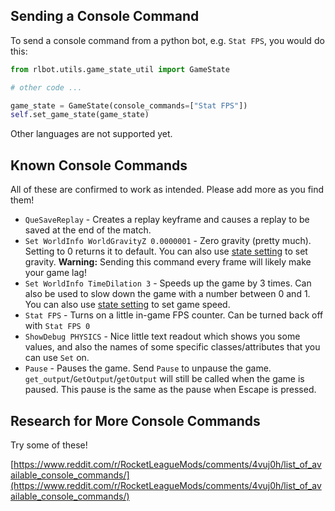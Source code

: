 ## Sending a Console Command

To send a console command from a python bot, e.g. `Stat FPS`, you would do this:
```python
from rlbot.utils.game_state_util import GameState

# other code ...

game_state = GameState(console_commands=["Stat FPS"])
self.set_game_state(game_state)
```

Other languages are not supported yet.

## Known Console Commands
All of these are confirmed to work as intended. Please add more as you find them!
- `QueSaveReplay` - Creates a replay keyframe and causes a replay to be saved at the end of the match.
- `Set WorldInfo WorldGravityZ 0.0000001` - Zero gravity (pretty much). Setting to 0 returns it to default. You can also use [state setting](/botmaking/manipulating-game-state) to set gravity. **Warning:** Sending this command every frame will likely make your game lag!
- `Set WorldInfo TimeDilation 3` - Speeds up the game by 3 times. Can also be used to slow down the game with a number between 0 and 1. You can also use [state setting](/botmaking/manipulating-game-state) to set game speed.
- `Stat FPS` - Turns on a little in-game FPS counter. Can be turned back off with `Stat FPS 0`
- `ShowDebug PHYSICS` - Nice little text readout which shows you some values, and also the names of some specific classes/attributes that you can use `Set` on.
- `Pause` - Pauses the game. Send `Pause` to unpause the game. `get_output`/`GetOutput`/`getOutput` will still be called when the game is paused. This pause is the same as the pause when Escape is pressed.

## Research for More Console Commands

Try some of these!

[https://www.reddit.com/r/RocketLeagueMods/comments/4vuj0h/list_of_available_console_commands/](https://www.reddit.com/r/RocketLeagueMods/comments/4vuj0h/list_of_available_console_commands/)